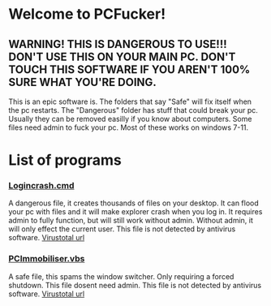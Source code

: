 # Welcome to PCFucker!
## WARNING! THIS IS DANGEROUS TO USE!!! DON'T USE THIS ON YOUR MAIN PC. DON'T TOUCH THIS SOFTWARE IF YOU AREN'T 100% SURE WHAT YOU'RE DOING.

This is an epic software is. The folders that say "Safe" will fix itself when the pc restarts. The "Dangerous" folder has stuff that could break your pc. Usually they can be removed easilly if you know about computers. Some files need admin to fuck your pc. Most of these works on windows 7-11.

# List of programs

### [Logincrash.cmd](https://github.com/28klotlucas2/PCFucker/blob/main/Dangerous/LoginCrash.cmd)
A dangerous file, it creates thousands of files on your desktop. It can flood your pc with files and it will make explorer crash when you log in. It requires admin to fully function, but will still work without admin. Without admin, it will only effect the current user. This file is not detected by antivirus software.
[Virustotal url](https://www.virustotal.com/gui/url/53ca13c09cd58b9487dff42fa36d3d8ab09f2c60bef2e9eb49dc2ad9072112a9)
### [PCImmobiliser.vbs](https://github.com/28klotlucas2/PCFucker/blob/main/Safe/PCImmobilizer.vbs)
A safe file, this spams the window switcher. Only requiring a forced shutdown. This file dosent need admin. This file is not detected by antivirus software.
[Virustotal url](https://www.virustotal.com/gui/url/b4b75984aff356b46c3ae084278aecaba270a3d88f4b6f1e2e320be6f48f66a4)
